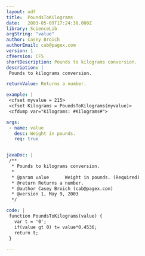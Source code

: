 ```yaml
---
layout: udf
title:  PoundsToKilograms
date:   2003-05-09T17:24:38.000Z
library: ScienceLib
argString: "value"
author: Casey Broich
authorEmail: cab@pagex.com
version: 1
cfVersion: CF5
shortDescription: Pounds to kilograms conversion.
description: |
 Pounds to kilograms conversion.

returnValue: Returns a number.

example: |
 <cfset myvalue = 215>
 <cfset Kilograms = PoundsToKilograms(myvalue)>
 <cfdump var="Kilograms: #Kilograms#">

args:
 - name: value
   desc: Weight in pounds.
   req: true


javaDoc: |
 /**
  * Pounds to kilograms conversion.
  * 
  * @param value      Weight in pounds. (Required)
  * @return Returns a number. 
  * @author Casey Broich (cab@pagex.com) 
  * @version 1, May 9, 2003 
  */

code: |
 function PoundsToKilograms(value) {
   var t = '0';
   if(value gt 0) t= value*0.4536;
   return t;
 }

---
```


